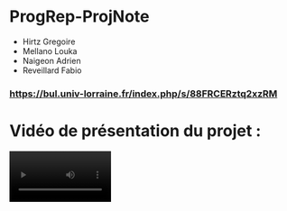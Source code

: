 # ProgRep-ProjNote

- Hirtz Gregoire
- Mellano Louka
- Naigeon Adrien
- Reveillard Fabio

### https://bul.univ-lorraine.fr/index.php/s/88FRCERztq2xzRM

# Vidéo de présentation du projet :

<video src='https://youtu.be/7qpFM2LC6QI' width=180> </video>
